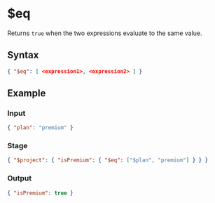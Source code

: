 # $eq

Returns `true` when the two expressions evaluate to the same value.

## Syntax

```json
{ "$eq": [ <expression1>, <expression2> ] }
```

## Example

### Input

```json
{ "plan": "premium" }
```

### Stage

```json
{ "$project": { "isPremium": { "$eq": ["$plan", "premium"] } } }
```

### Output

```json
{ "isPremium": true }
```
